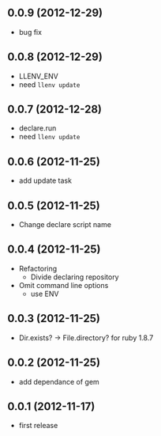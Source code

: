 ## 0.0.9 (2012-12-29)

* bug fix

## 0.0.8 (2012-12-29)

* LLENV_ENV
* need `llenv update`

## 0.0.7 (2012-12-28)

* declare.run
* need `llenv update`

## 0.0.6 (2012-11-25)

* add update task

## 0.0.5 (2012-11-25)

* Change declare script name

## 0.0.4 (2012-11-25)

* Refactoring
    * Divide declaring repository
* Omit command line options
    * use ENV

## 0.0.3 (2012-11-25)

* Dir.exists? -> File.directory? for ruby 1.8.7

## 0.0.2 (2012-11-25)

* add dependance of gem

## 0.0.1 (2012-11-17)

* first release
